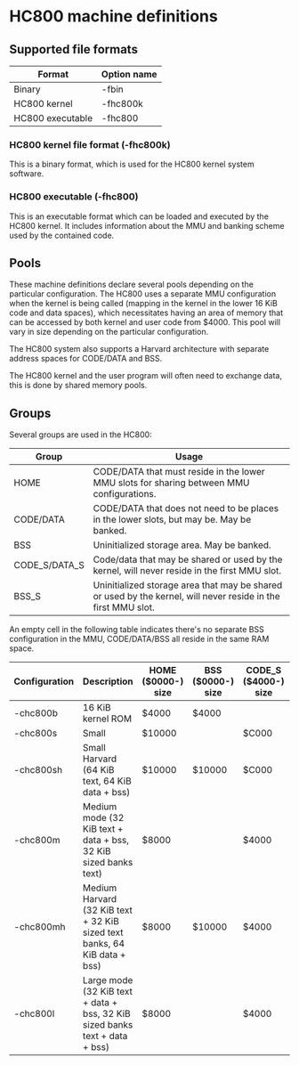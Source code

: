 # HC800 machine definitions

## Supported file formats
| Format | Option name |
|---|---|
| Binary | -fbin |
| HC800 kernel | -fhc800k |
| HC800 executable | -fhc800 |

### HC800 kernel file format (-fhc800k)

This is a binary format, which is used for the HC800 kernel system software.

### HC800 executable (-fhc800)

This is an executable format which can be loaded and executed by the HC800 kernel. It includes information about the MMU and banking scheme used by the contained code.


## Pools
These machine definitions declare several pools depending on the particular configuration. The HC800 uses a separate MMU configuration when the kernel is being called (mapping in the kernel in the lower 16 KiB code and data spaces), which necessitates having an area of memory that can be accessed by both kernel and user code from $4000. This pool will vary in size depending on the particular configuration.

The HC800 system also supports a Harvard architecture with separate address spaces for CODE/DATA and BSS.

The HC800 kernel and the user program will often need to exchange data, this is done by shared memory pools.

## Groups

Several groups are used in the HC800:

| Group | Usage |
|---|---|
| HOME | CODE/DATA that must reside in the lower MMU slots for sharing between MMU configurations. |
| CODE/DATA | CODE/DATA that does not need to be places in the lower slots, but may be. May be banked. |
| BSS | Uninitialized storage area. May be banked. |
| CODE_S/DATA_S | Code/data that may be shared or used by the kernel, will never reside in the first MMU slot. |
| BSS_S | Uninitialized storage area that may be shared or used by the kernel, will never reside in the first MMU slot. |


An empty cell in the following table indicates there's no separate BSS configuration in the MMU, CODE/DATA/BSS all reside in the same RAM space.

| Configuration | Description | HOME ($0000-) size | BSS ($0000-) size | CODE_S ($4000-) size | BSS_S ($4000-) size | Bank area | Banked |
|---|---|---|---|---|---|---|---|
| -chc800b | 16 KiB kernel ROM | $4000 | $4000 | | | | |
| -chc800s | Small | $10000 | | $C000 | | | |
| -chc800sh | Small Harvard (64 KiB text, 64 KiB data + bss) | $10000 | $10000 | $C000 | $C000 | | |
| -chc800m | Medium mode (32 KiB text + data + bss, 32 KiB sized banks text) | $8000 | | $4000 | | $8000-$FFFF | CODE/DATA |
| -chc800mh | Medium Harvard (32 KiB text + 32 KiB sized text banks, 64 KiB data + bss) | $8000 | $10000 | $4000 | $4000 |  $8000-$FFFF | CODE/DATA |
| -chc800l | Large mode (32 KiB text + data + bss, 32 KiB sized banks text + data + bss) | $8000 | | $4000 | | $8000-$FFFF | CODE/DATA/BSS |
